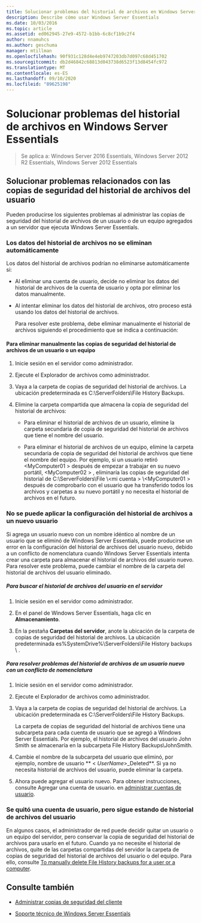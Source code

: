 ```yaml
---
title: Solucionar problemas del historial de archivos en Windows Server Essentials
description: Describe cómo usar Windows Server Essentials
ms.date: 10/03/2016
ms.topic: article
ms.assetid: ed062945-27e9-4572-b1bb-6c8cf1b9c2f4
author: nnamuhcs
ms.author: geschuma
manager: mtillman
ms.openlocfilehash: 90f931c128d4e4eb9747203db7d097c68d451702
ms.sourcegitcommit: db2d46842c68813d043738d6523f13d8454fc972
ms.translationtype: MT
ms.contentlocale: es-ES
ms.lasthandoff: 09/10/2020
ms.locfileid: "89625198"
---
```

# <a name="troubleshoot-file-history-in-windows-server-essentials"></a>Solucionar problemas del historial de archivos en Windows Server Essentials

>Se aplica a: Windows Server 2016 Essentials, Windows Server 2012 R2 Essentials, Windows Server 2012 Essentials

## <a name="troubleshoot-issues-with-user-file-history-backups"></a>Solucionar problemas relacionados con las copias de seguridad del historial de archivos del usuario
 Pueden producirse los siguientes problemas al administrar las copias de seguridad del historial de archivos de un usuario o de un equipo agregados a un servidor que ejecuta Windows Server Essentials.

### <a name="file-history-data-is-not-automatically-deleted"></a>Los datos del historial de archivos no se eliminan automáticamente
 Los datos del historial de archivos podrían no eliminarse automáticamente si:

- Al eliminar una cuenta de usuario, decide no eliminar los datos del historial de archivos de la cuenta de usuario y opta por eliminar los datos manualmente.

- Al intentar eliminar los datos del historial de archivos, otro proceso está usando los datos del historial de archivos.

  Para resolver este problema, debe eliminar manualmente el historial de archivos siguiendo el procedimiento que se indica a continuación:

####  <a name="to-manually-delete-file-history-backups-for-a-user-or-a-computer"></a><a name="BKMK_manuallyDelete"></a> Para eliminar manualmente las copias de seguridad del historial de archivos de un usuario o un equipo

1.  Inicie sesión en el servidor como administrador.

2.  Ejecute el Explorador de archivos como administrador.

3.  Vaya a la carpeta de copias de seguridad del historial de archivos. La ubicación predeterminada es C:\ServerFolders\File History Backups.

4.  Elimine la carpeta compartida que almacena la copia de seguridad del historial de archivos:

    -   Para eliminar el historial de archivos de un usuario, elimine la carpeta secundaria de copia de seguridad del historial de archivos que tiene el nombre del usuario.

    -   Para eliminar el historial de archivos de un equipo, elimine la carpeta secundaria de copia de seguridad del historial de archivos que tiene el nombre del equipo. Por ejemplo, si un usuario retiró <MyComputer01 \> después de empezar a trabajar en su nuevo portátil, <MyComputer02 \> , eliminaría las copias de seguridad del historial de C:\ServerFolders\File \\<mi cuenta \> \\<MyComputer01 \> después de comprobarlo con el usuario que ha transferido todos los archivos y carpetas a su nuevo portátil y no necesita el historial de archivos en el futuro.

### <a name="cannot-apply-file-history-setting-to-a-new-user"></a>No se puede aplicar la configuración del historial de archivos a un nuevo usuario
 Si agrega un usuario nuevo con un nombre idéntico al nombre de un usuario que se eliminó de Windows Server Essentials, puede producirse un error en la configuración del historial de archivos del usuario nuevo, debido a un conflicto de nomenclatura cuando Windows Server Essentials intenta crear una carpeta para almacenar el historial de archivos del usuario nuevo. Para resolver este problema, puede cambiar el nombre de la carpeta del historial de archivos del usuario eliminado.

##### <a name="to-locate-user-file-history-on-the-server"></a>Para buscar el historial de archivos del usuario en el servidor

1.  Inicie sesión en el servidor como administrador.

2.  En el panel de Windows Server Essentials, haga clic en **Almacenamiento**.

3.  En la pestaña **Carpetas del servidor**, anote la ubicación de la carpeta de copias de seguridad del historial de archivos. La ubicación predeterminada es%SystemDrive%\ServerFolders\File History backups \\ .

##### <a name="to-resolve-file-history-issues-for-a-new-user-with-a-name-conflict"></a>Para resolver problemas del historial de archivos de un usuario nuevo con un conflicto de nomenclatura

1.  Inicie sesión en el servidor como administrador.

2.  Ejecute el Explorador de archivos como administrador.

3.  Vaya a la carpeta de copias de seguridad del historial de archivos. La ubicación predeterminada es C:\ServerFolders\File History Backups.

     La carpeta de copias de seguridad del historial de archivos tiene una subcarpeta para cada cuenta de usuario que se agregó a Windows Server Essentials. Por ejemplo, el historial de archivos del usuario John Smith se almacenaría en la subcarpeta File History Backups\JohnSmith.

4.  Cambie el nombre de la subcarpeta del usuario que eliminó, por ejemplo, nombre de usuario ** < *UserName*>_Deleted**. Si ya no necesita historial de archivos del usuario, puede eliminar la carpeta.

5. Ahora puede agregar el usuario nuevo. Para obtener instrucciones, consulte Agregar una cuenta de usuario. en [administrar cuentas de usuario](../manage/Manage-User-Accounts-in-Windows-Server-Essentials.md).

### <a name="a-user-account-was-removed-but-the-users-file-history-remains"></a>Se quitó una cuenta de usuario, pero sigue estando de historial de archivos del usuario
 En algunos casos, el administrador de red puede decidir quitar un usuario o un equipo del servidor, pero conservar la copia de seguridad del historial de archivos para usarlo en el futuro. Cuando ya no necesite el historial de archivos, quite de las carpetas compartidas del servidor la carpeta de copias de seguridad del historial de archivos del usuario o del equipo. Para ello, consulte [To manually delete File History backups for a user or a computer](../support/Troubleshoot-File-History-in-Windows-Server-Essentials.md#BKMK_manuallyDelete).


## <a name="see-also"></a>Consulte también

-   [Administrar copias de seguridad del cliente](../manage/Manage-Client-Computer-Backup-in-Windows-Server-Essentials.md)

-   [Soporte técnico de Windows Server Essentials](../support/Support-Windows-Server-Essentials.md)

